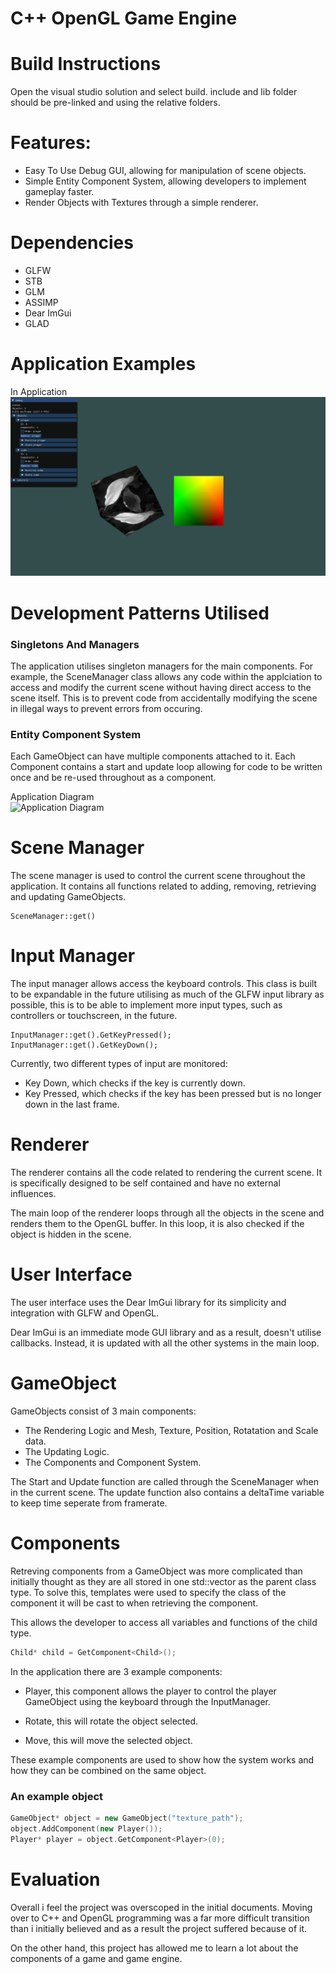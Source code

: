 ﻿# C++ OpenGL Game Engine
# Build Instructions
Open the visual studio solution and select build. include and lib folder should be pre-linked and using the relative folders.

# Features:
- Easy To Use Debug GUI, allowing for manipulation of scene objects.
- Simple Entity Component System, allowing developers to implement gameplay faster.
- Render Objects with Textures through a simple renderer.

# Dependencies
- GLFW
- STB
- GLM
- ASSIMP
- Dear ImGui
- GLAD

# Application Examples
In Application
![In Application](screenshots/application.png)


# Development Patterns Utilised
### Singletons And Managers
The application utilises singleton managers for the main components.
For example, the SceneManager class allows any code within the applciation to access and modify the current scene without having direct access to the scene itself. 
This is to prevent code from accidentally modifying the scene in illegal ways to prevent errors from occuring.

### Entity Component System
Each GameObject can have multiple components attached to it. Each Component contains a start and update loop allowing for code to be written once and be re-used throughout as a component.

Application Diagram \
![Application Diagram](screenshots/diagram.png)


# Scene Manager
The scene manager is used to control the current scene throughout the application. It contains all functions related to adding, removing, retrieving and updating GameObjects.
```
SceneManager::get()
```

# Input Manager
The input manager allows access the keyboard controls. 
This class is built to be expandable in the future utilising as much of the GLFW input library as possible, 
this is to be able to implement more input types, such as controllers or touchscreen, in the future.
```
InputManager::get().GetKeyPressed();
InputManager::get().GetKeyDown();
```


Currently, two different types of input are monitored:
- Key Down, which checks if the key is currently down.
- Key Pressed, which checks if the key has been pressed but is no longer down in the last frame.


# Renderer
The renderer contains all the code related to rendering the current scene.
It is specifically designed to be self contained and have no external influences. 

The main loop of the renderer loops through all the objects in the scene and renders them to the OpenGL buffer. 
In this loop, it is also checked if the object is hidden in the scene.

# User Interface
The user interface uses the Dear ImGui library for its simplicity and integration with GLFW and OpenGL.

Dear ImGui is an immediate mode GUI library and as a result, doesn't utilise callbacks. Instead, it is updated with all the other systems in the main loop.


# GameObject
GameObjects consist of 3 main components:
- The Rendering Logic and Mesh, Texture, Position, Rotatation and Scale data.
- The Updating Logic.
- The Components and Component System.

The Start and Update function are called through the SceneManager when in the current scene. 
The update function also contains a deltaTime variable to keep time seperate from framerate.

# Components
Retreving components from a GameObject was more complicated than initially thought as they are all stored in one std::vector as the parent class type.
To solve this, templates were used to specify the class of the component it will be cast to when retrieving the component. 

This allows the developer to access all variables and functions of the child type.  

```c++
Child* child = GetComponent<Child>();
```

In the application there are 3 example components: 
- Player, this component allows the player to control the player GameObject using the keyboard through the InputManager. 

- Rotate, this will rotate the object selected. 
- Move, this will move the selected object.

These example components are used to show how the system works and how they can be combined on the same object.

### An example object
```c++
GameObject* object = new GameObject("texture_path");
object.AddComponent(new Player());
Player* player = object.GetComponent<Player>(0);
```

# Evaluation
Overall i feel the project was overscoped in the initial documents.
Moving over to C++ and OpenGL programming was a far more difficult transition than i initially believed and as a result the project suffered because of it.

On the other hand, this project has allowed me to learn a lot about the components of a game and game engine.
